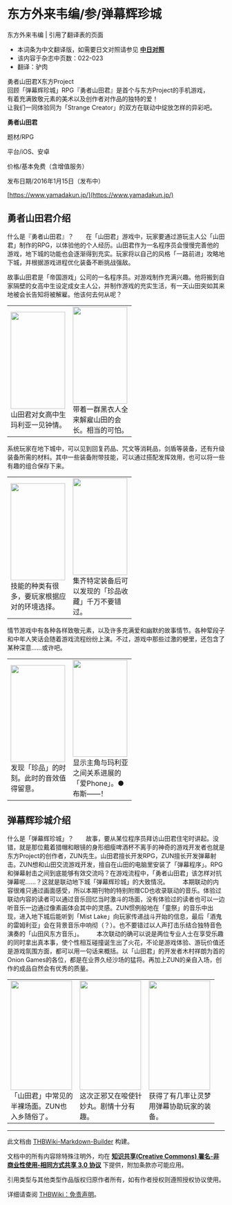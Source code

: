 # 东方外来韦编/参/弹幕辉珍城

<!-- source html: G:\repos\THBWiki-Markdown-Builder\THBWikiMarkdown\Temp\main\c\c2\ns0%3A%E4%B8%9C%E6%96%B9%E5%A4%96%E6%9D%A5%E9%9F%A6%E7%BC%96%2F%E5%8F%82%2F%E5%BC%B9%E5%B9%95%E8%BE%89%E7%8F%8D%E5%9F%8E.html -->

东方外来韦编 | 引用了翻译表的页面

- 本词条为中文翻译版，如需要日文对照请参见 **[中日对照](./东方外来韦编-参-弹幕辉珍城-中日对照.md)** 
- 该内容于杂志中页数：022-023
- 翻译：驴肉

勇者山田君X东方Project  
回顾「弹幕辉珍城」RPG『勇者山田君』是首个与东方Project的手机游戏，  
有着充满致敬元素的美术以及创作者对作品的独特的爱！  
让我们一同体验同为「Strange Creator」的双方在联动中绽放怎样的异彩吧。
  
 **勇者山田君**   

题材/RPG  

平台/iOS、安卓  

价格/基本免费（含增值服务）  

发布日期/2016年1月15日（发布中）  

[https://www.yamadakun.jp/](https://www.yamadakun.jp/)
  

## 勇者山田君介绍
什么是『勇者山田君』？　　在「山田君」游戏中，玩家要通过游玩主人公「山田君」制作的RPG，以体验他的个人经历。山田君作为一名程序员会慢慢完善他的游戏，地下城的功能也会逐渐得到充实。玩家将以自己的风格「一路前进」攻略地下城，并根据游戏进程优化装备不断挑战强敌。
[](./文件-外来韦编1_弹幕辉珍城_01.jpg.md)  [](./文件-外来韦编1_弹幕辉珍城_01.jpg.md)

故事山田君是「帝国游戏」公司的一名程序员。对游戏制作充满兴趣。他将搬到自家隔壁的女高中生设定成女主人公，并制作游戏的充实生活，有一天山田突如其来地被会长告知将被解雇。他该何去何从呢？

<table>

<tbody><tr>
<td><div class="thumb tleft"><div class="thumbinner" style="width:128px;"><a href="./文件-外来韦编1_弹幕辉珍城_02.jpg.md" class="image"><img alt="" src="https://upload.thwiki.cc/d/da/%E5%A4%96%E6%9D%A5%E9%9F%A6%E7%BC%961_%E5%BC%B9%E5%B9%95%E8%BE%89%E7%8F%8D%E5%9F%8E_02.jpg" decoding="async" loading="lazy" width="126" height="224" class="thumbimage" data-file-width="126" data-file-height="224"></a>  <div class="thumbcaption"><div class="magnify"><a href="./文件-外来韦编1_弹幕辉珍城_02.jpg.md" class="internal" title="放大"></a></div><div class="tt-zh tt-type-omake" lang="zh"><div class="poem">山田君对女高中生玛利亚一见钟情。</div></div></div></div></div>
</td>
<td><div class="thumb tleft"><div class="thumbinner" style="width:128px;"><a href="./文件-外来韦编1_弹幕辉珍城_03.jpg.md" class="image"><img alt="" src="https://upload.thwiki.cc/2/28/%E5%A4%96%E6%9D%A5%E9%9F%A6%E7%BC%961_%E5%BC%B9%E5%B9%95%E8%BE%89%E7%8F%8D%E5%9F%8E_03.jpg" decoding="async" loading="lazy" width="126" height="224" class="thumbimage" data-file-width="126" data-file-height="224"></a>  <div class="thumbcaption"><div class="magnify"><a href="./文件-外来韦编1_弹幕辉珍城_03.jpg.md" class="internal" title="放大"></a></div><div class="tt-zh tt-type-omake" lang="zh"><div class="poem">带着一群黑衣人全来解雇山田的会长。相当的可怕。</div></div></div></div></div>
</td></tr></tbody></table>


系统玩家在地下城中，可以见到回复药品、咒文等消耗品，剑盾等装备，还有升级装备所需的材料。其中一些装备附带技能，可以通过搭配发挥效用，也可以将一些有趣的组合保存下来。

<table>

<tbody><tr>
<td><div class="thumb tleft"><div class="thumbinner" style="width:128px;"><a href="./文件-外来韦编1_弹幕辉珍城_04.jpg.md" class="image"><img alt="" src="https://upload.thwiki.cc/9/98/%E5%A4%96%E6%9D%A5%E9%9F%A6%E7%BC%961_%E5%BC%B9%E5%B9%95%E8%BE%89%E7%8F%8D%E5%9F%8E_04.jpg" decoding="async" loading="lazy" width="126" height="224" class="thumbimage" data-file-width="126" data-file-height="224"></a>  <div class="thumbcaption"><div class="magnify"><a href="./文件-外来韦编1_弹幕辉珍城_04.jpg.md" class="internal" title="放大"></a></div><div class="tt-zh tt-type-omake" lang="zh"><div class="poem">技能的种类有很多，要玩家根据应对的环境选择。</div></div></div></div></div>
</td>
<td><div class="thumb tleft"><div class="thumbinner" style="width:128px;"><a href="./文件-外来韦编1_弹幕辉珍城_05.jpg.md" class="image"><img alt="" src="https://upload.thwiki.cc/a/ae/%E5%A4%96%E6%9D%A5%E9%9F%A6%E7%BC%961_%E5%BC%B9%E5%B9%95%E8%BE%89%E7%8F%8D%E5%9F%8E_05.jpg" decoding="async" loading="lazy" width="126" height="224" class="thumbimage" data-file-width="126" data-file-height="224"></a>  <div class="thumbcaption"><div class="magnify"><a href="./文件-外来韦编1_弹幕辉珍城_05.jpg.md" class="internal" title="放大"></a></div><div class="tt-zh tt-type-omake" lang="zh"><div class="poem">集齐特定装备后可以发现的「珍品收藏」千万不要错过。</div></div></div></div></div>
</td></tr></tbody></table>


情节游戏中有各种各样致敬元素，以及许多充满爱和幽默的故事情节。各种荤段子和中年人笑话会随着游戏流程纷纷上演。不过，游戏中那些过激的梗里，还包含了某种深意……或许吧。

<table>

<tbody><tr>
<td><div class="thumb tleft"><div class="thumbinner" style="width:128px;"><a href="./文件-外来韦编1_弹幕辉珍城_06.jpg.md" class="image"><img alt="" src="https://upload.thwiki.cc/f/fb/%E5%A4%96%E6%9D%A5%E9%9F%A6%E7%BC%961_%E5%BC%B9%E5%B9%95%E8%BE%89%E7%8F%8D%E5%9F%8E_06.jpg" decoding="async" loading="lazy" width="126" height="224" class="thumbimage" data-file-width="126" data-file-height="224"></a>  <div class="thumbcaption"><div class="magnify"><a href="./文件-外来韦编1_弹幕辉珍城_06.jpg.md" class="internal" title="放大"></a></div><div class="tt-zh tt-type-omake" lang="zh"><div class="poem">发现「珍品」的时刻。此时的音效值得留意。</div></div></div></div></div>
</td>
<td><div class="thumb tleft"><div class="thumbinner" style="width:128px;"><a href="./文件-外来韦编1_弹幕辉珍城_07.jpg.md" class="image"><img alt="" src="https://upload.thwiki.cc/f/f9/%E5%A4%96%E6%9D%A5%E9%9F%A6%E7%BC%961_%E5%BC%B9%E5%B9%95%E8%BE%89%E7%8F%8D%E5%9F%8E_07.jpg" decoding="async" loading="lazy" width="126" height="224" class="thumbimage" data-file-width="126" data-file-height="224"></a>  <div class="thumbcaption"><div class="magnify"><a href="./文件-外来韦编1_弹幕辉珍城_07.jpg.md" class="internal" title="放大"></a></div><div class="tt-zh tt-type-omake" lang="zh"><div class="poem">显示主角与玛利亚之间关系进展的「爱Phone」。●布斯——！</div></div></div></div></div>
</td></tr></tbody></table>


## 弹幕辉珍城介绍
什么是「弹幕辉珍城」？　　故事，要从某位程序员拜访山田君住宅时讲起。没错，就是那位戴着猎帽和眼镜的身形细瘦啤酒杯不离手的神奇的游戏开发者也就是东方Project的创作者，ZUN先生。山田君擅长开发RPG，ZUN擅长开发弹幕射击。ZUN想和山田交流游戏开发，擅自在山田的电脑里安装了「弹幕程序」。RPG和弹幕射击之间到底能够有效交流吗？在游戏流程中，「勇者山田君」该怎样对抗弹幕呢……？这就是联动地下城「弹幕辉珍城」的大致情况。
[](./文件-外来韦编1_弹幕辉珍城_08.jpg.md)  [](./文件-外来韦编1_弹幕辉珍城_08.jpg.md)
　　本期联动的内容很难只通过画面感受，所以本期刊物的特别附赠CD也收录联动的音乐。体验过联动内容的读者可以通过音乐回忆当时激斗的场面，没有体验过的读者也可以一边听音乐一边通过像素画体会其中的灵感。ZUN惯例般地在「童祭」的音乐中出现，进入地下城后能听到「Mist Lake」向玩家传递战斗开始的信息，最后「酒鬼的雷姆利亚」会在背景音乐中响彻（？）。也不要错过以人声打击乐结合独特音色演奏的「山田风东方音乐」。
[](./文件-外来韦编1_弹幕辉珍城_09.jpg.md)  [](./文件-外来韦编1_弹幕辉珍城_09.jpg.md)
　　本次联动的确可以说是两位专业人士在享受乐趣的同时拿出真本事，使个性相互碰撞诞生出了火花，不论是游戏体验、游玩价值还是游戏氛围方面，都可以用一句话来概括。以「山田君」的开发者木村祥朗为首的Onion Games的各位，都是在业界久经沙场的猛将。再加上ZUN的亲自入场，创作的成品自然会有优秀的质量。

<table>

<tbody><tr>
<td><div class="thumb tleft"><div class="thumbinner" style="width:144px;"><a href="./文件-外来韦编1_弹幕辉珍城_10.jpg.md" class="image"><img alt="" src="https://upload.thwiki.cc/7/76/%E5%A4%96%E6%9D%A5%E9%9F%A6%E7%BC%961_%E5%BC%B9%E5%B9%95%E8%BE%89%E7%8F%8D%E5%9F%8E_10.jpg" decoding="async" loading="lazy" width="142" height="253" class="thumbimage" data-file-width="142" data-file-height="253"></a>  <div class="thumbcaption"><div class="magnify"><a href="./文件-外来韦编1_弹幕辉珍城_10.jpg.md" class="internal" title="放大"></a></div><div class="tt-zh tt-type-omake" lang="zh"><div class="poem">「山田君」中常见的半裸场面。ZUN也入乡随俗了。</div></div></div></div></div>
</td>
<td><div class="thumb tleft"><div class="thumbinner" style="width:144px;"><a href="./文件-外来韦编1_弹幕辉珍城_11.jpg.md" class="image"><img alt="" src="https://upload.thwiki.cc/f/f5/%E5%A4%96%E6%9D%A5%E9%9F%A6%E7%BC%961_%E5%BC%B9%E5%B9%95%E8%BE%89%E7%8F%8D%E5%9F%8E_11.jpg" decoding="async" loading="lazy" width="142" height="253" class="thumbimage" data-file-width="142" data-file-height="253"></a>  <div class="thumbcaption"><div class="magnify"><a href="./文件-外来韦编1_弹幕辉珍城_11.jpg.md" class="internal" title="放大"></a></div><div class="tt-zh tt-type-omake" lang="zh"><div class="poem">这次正邪又在唆使针妙丸。剧情十分有趣。</div></div></div></div></div>
</td>
<td><div class="thumb tleft"><div class="thumbinner" style="width:144px;"><a href="./文件-外来韦编1_弹幕辉珍城_12.jpg.md" class="image"><img alt="" src="https://upload.thwiki.cc/4/49/%E5%A4%96%E6%9D%A5%E9%9F%A6%E7%BC%961_%E5%BC%B9%E5%B9%95%E8%BE%89%E7%8F%8D%E5%9F%8E_12.jpg" decoding="async" loading="lazy" width="142" height="253" class="thumbimage" data-file-width="142" data-file-height="253"></a>  <div class="thumbcaption"><div class="magnify"><a href="./文件-外来韦编1_弹幕辉珍城_12.jpg.md" class="internal" title="放大"></a></div><div class="tt-zh tt-type-omake" lang="zh"><div class="poem">获得了有几率让灵梦用弹幕协助玩家的装备。</div></div></div></div></div>
</td></tr></tbody></table>






---

此文档由 [THBWiki-Markdown-Builder](https://github.com/Delsin-Yu/THBWiki-Markdown-Builder) 构建。

文档中的所有内容除特殊注明外，均在 [**知识共享(Creative Commons) 署名-非商业性使用-相同方式共享 3.0 协议**](https://creativecommons.org/licenses/by-sa/3.0/deed.zh-hans) 下提供，附加条款亦可能应用。

引用类型与其他类型作品版权归原作者所有，如有作者授权则遵照授权协议使用。

详细请查阅 [THBWiki：免责声明](https://thbwiki.cc/THBWiki:%E5%85%8D%E8%B4%A3%E5%A3%B0%E6%98%8E)。

